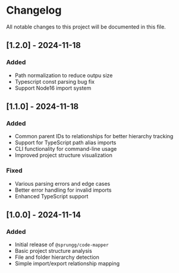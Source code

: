# Changelog

All notable changes to this project will be documented in this file.

## [1.2.0] - 2024-11-18

### Added
- Path normalization to reduce outpu size
- Typescript const parsing bug fix
- Support Node16 import system

## [1.1.0] - 2024-11-18

### Added
- Common parent IDs to relationships for better hierarchy tracking
- Support for TypeScript path alias imports
- CLI functionality for command-line usage
- Improved project structure visualization

### Fixed
- Various parsing errors and edge cases
- Better error handling for invalid imports
- Enhanced TypeScript support

## [1.0.0] - 2024-11-14

### Added
- Initial release of `@sprungg/code-mapper`
- Basic project structure analysis
- File and folder hierarchy detection
- Simple import/export relationship mapping
